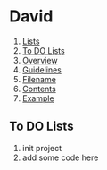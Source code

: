 # David

1.  [Lists](#Lists)
2.  [To DO Lists](#To-DO-Lists)
3.  [Overview](#overview)
4.  [Guidelines](#guidelines)
5.  [Filename](#filename)
6.  [Contents](#contents)
7.  [Example](#example)

## To DO Lists

1. init project 
2. add some code here
